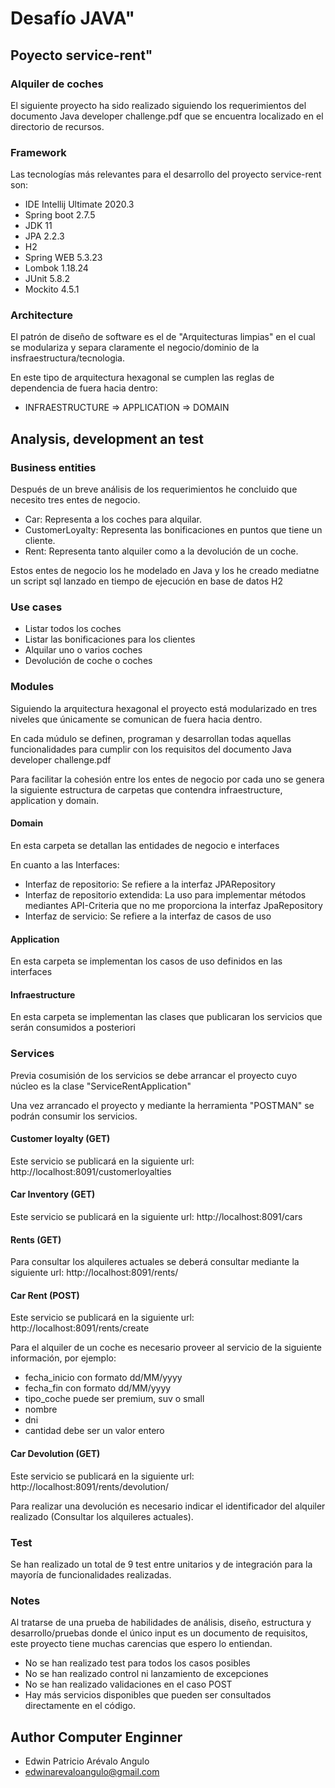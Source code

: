 # Desafío JAVA"

## Poyecto service-rent"

### Alquiler de coches

El siguiente proyecto ha sido realizado siguiendo los requerimientos del documento Java developer challenge.pdf que se encuentra localizado en el directorio de recursos.

### Framework

Las tecnologías más relevantes para el desarrollo del proyecto service-rent son:

* IDE Intellij Ultimate 2020.3
* Spring boot 2.7.5
* JDK 11
* JPA 2.2.3
* H2 
* Spring WEB 5.3.23
* Lombok 1.18.24
* JUnit 5.8.2
* Mockito 4.5.1

### Architecture 

El patrón de diseño de software es el de "Arquitecturas limpias" en el cual se modulariza y separa claramente el negocio/dominio de la insfraestructura/tecnologia.

En este tipo de arquitectura hexagonal se cumplen las reglas de dependencia de fuera hacia dentro:

* INFRAESTRUCTURE => APPLICATION => DOMAIN 

## Analysis, development an test  

### Business entities

Después de un breve análisis de los requerimientos he concluido que necesito tres entes de negocio.

* Car: Representa a los coches para alquilar.
* CustomerLoyalty: Representa las bonificaciones en puntos que tiene un cliente.
* Rent: Representa tanto alquiler como a la devolución de un coche.

Estos entes de negocio los he modelado en Java y los he creado mediatne un script sql lanzado en tiempo de ejecución en base de datos H2

### Use cases

* Listar todos los coches
* Listar las bonificaciones para los clientes
* Alquilar uno o varios coches
* Devolución de coche o coches

### Modules

Siguiendo la arquitectura hexagonal el proyecto está modularizado en tres niveles que únicamente se comunican de fuera hacia dentro.

En cada múdulo se definen, programan y desarrollan todas aquellas funcionalidades para cumplir con los requisitos del documento Java developer challenge.pdf

Para facilitar la cohesión entre los entes de negocio por cada uno se genera la siguiente estructura de carpetas que contendra infraestructure, application y domain.

#### Domain 

En esta carpeta se detallan las entidades de negocio e interfaces
 
En cuanto a las Interfaces:

* Interfaz de repositorio: Se refiere a la interfaz JPARepository
* Interfaz de repositorio extendida: La uso para implementar métodos mediantes API-Criteria que no me proporciona la interfaz JpaRepository
* Interfaz de servicio: Se refiere a la interfaz de casos de uso

#### Application

En esta carpeta se implementan los casos de uso definidos en las interfaces

#### Infraestructure

En esta carpeta se implementan las clases que publicaran los servicios que serán consumidos a posteriori

### Services 

Previa cosumisión de los servicios se debe arrancar el proyecto cuyo núcleo es la clase "ServiceRentApplication"

Una vez arrancado el proyecto y mediante la herramienta "POSTMAN" se podrán consumir los servicios.

#### Customer loyalty (GET)

Este servicio se publicará en la siguiente url: http://localhost:8091/customerloyalties

#### Car Inventory (GET)

Este servicio se publicará en la siguiente url: http://localhost:8091/cars

#### Rents (GET)

Para consultar los alquileres actuales se deberá consultar mediante la siguiente url: http://localhost:8091/rents/

#### Car Rent (POST)

Este servicio se publicará en la siguiente url: http://localhost:8091/rents/create

Para el alquiler de un coche es necesario proveer al servicio de la siguiente información, por ejemplo:

* fecha_inicio con formato dd/MM/yyyy
* fecha_fin con formato dd/MM/yyyy
* tipo_coche puede ser premium, suv o small
* nombre
* dni
* cantidad debe ser un valor entero

#### Car Devolution (GET)

Este servicio se publicará en la siguiente url: http://localhost:8091/rents/devolution/

Para realizar una devolución es necesario indicar el identificador del alquiler realizado (Consultar los alquileres actuales).

### Test

Se han realizado un total de 9 test entre unitarios y de integración para la mayoría de funcionalidades realizadas. 

### Notes

Al tratarse de una prueba de habilidades de análisis, diseño, estructura y desarrollo/pruebas donde el único input es un documento de requisitos, este proyecto tiene muchas carencias que espero lo entiendan.

* No se han realizado test para todos los casos posibles
* No se han realizado control ni lanzamiento de excepciones
* No se han realizado validaciones en el caso POST
* Hay más servicios disponibles que pueden ser consultados directamente en el código.

## Author Computer Enginner
* Edwin Patricio Arévalo Angulo
* edwinarevaloangulo@gmail.com


